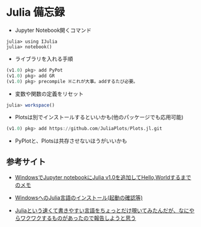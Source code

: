 # Julia 備忘録

* Jupyter Notebook開くコマンド  
```
julia> using IJulia  
julia> notebook()  
```

- ライブラリを入れる手順  
```Julia
(v1.0) pkg> add PyPot  
(v1.0) pkg> add GR  
(v1.0) pkg> precompile ※これが大事。addするたび必要。  
```
* 変数や関数の定義をリセット  
```Julia
julia> workspace()  
```

- Plotsは別でインストールするといいかも(他のパッケージでも応用可能)  
```Julia
(v1.0) pkg> add https://github.com/JuliaPlots/Plots.jl.git
```

* PyPlotと、Plotsは共存させないほうがいいかも  

## 参考サイト
- [WindowsでJupyter notebookにJulia v1.0を追加してHello,Worldするまでのメモ](https://qiita.com/SouTakenaka/items/ccfbb5a85330e97af70c)

- [ WindowsへのJulia言語のインストール(起動の確認等)](https://nbviewer.jupyter.org/gist/genkuroki/81de23edcae631a995e19a2ecf946a4f?flush_cache=true#Anaconda3%E3%81%A8Julia-v1.0%E3%81%AE%E7%B5%84%E3%81%BF%E5%90%88%E3%82%8F%E3%81%9B-(2018-09-05%E3%81%AB%E8%BF%BD%E5%8A%A0))

- [Juliaという速くて書きやすい言語をちょっとだけ覗いてみたんだが、なにやらワクワクするものがあったので報告しようと思う](https://qiita.com/sadayuki-matsuno/items/fc5e9ec3894a4b7bfbfb)
